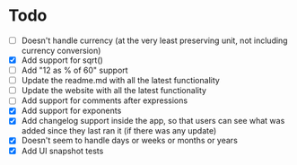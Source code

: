 # Todo 

- [ ] Doesn't handle currency (at the very least preserving unit, not including currency conversion)
- [x] Add support for sqrt()
- [ ] Add "12 as % of 60" support
- [ ] Update the readme.md with all the latest functionality
- [ ] Update the website with all the latest functionality
- [ ] Add support for comments after expressions
- [x] Add support for exponents
- [x] Add changelog support inside the app, so that users can see what was added since they last ran it (if there was any update)
- [x] Doesn't seem to handle days or weeks or months or years
- [x] Add UI snapshot tests
